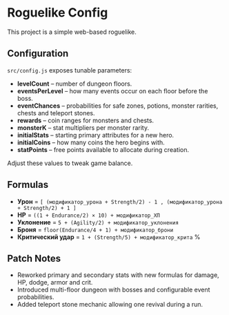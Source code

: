 # Roguelike Config

This project is a simple web-based roguelike.

## Configuration
`src/config.js` exposes tunable parameters:

- **levelCount** – number of dungeon floors.
- **eventsPerLevel** – how many events occur on each floor before the boss.
- **eventChances** – probabilities for safe zones, potions, monster rarities, chests and teleport stones.
- **rewards** – coin ranges for monsters and chests.
- **monsterK** – stat multipliers per monster rarity.
- **initialStats** – starting primary attributes for a new hero.
- **initialCoins** – how many coins the hero begins with.
- **statPoints** – free points available to allocate during creation.

Adjust these values to tweak game balance.

## Formulas
- **Урон** = `[ (модификатор_урона + Strength/2) - 1 , (модификатор_урона + Strength/2) + 1 ]`
- **HP** = `((1 + Endurance/2) × 10) + модификатор_ХП`
- **Уклонение** = `5 + (Agility/2) + модификатор_уклонения`
- **Броня** = `floor(Endurance/4 + 1) + модификатор_брони`
- **Критический удар** = `1 + (Strength/5) + модификатор_крита` %

## Patch Notes
- Reworked primary and secondary stats with new formulas for damage, HP, dodge, armor and crit.
- Introduced multi-floor dungeon with bosses and configurable event probabilities.
- Added teleport stone mechanic allowing one revival during a run.
